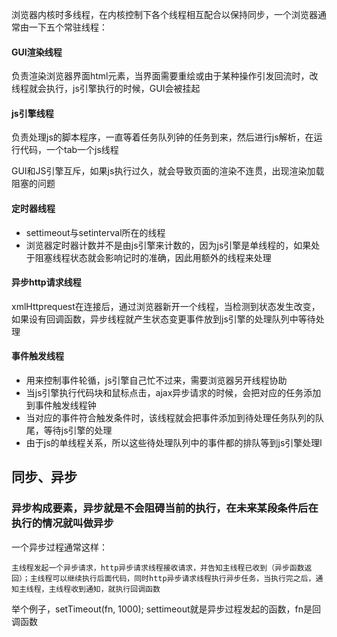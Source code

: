 浏览器内核时多线程，在内核控制下各个线程相互配合以保持同步，一个浏览器通常由一下五个常驻线程：

#### GUI渲染线程
负责渲染浏览器界面html元素，当界面需要重绘或由于某种操作引发回流时，改线程就会执行，js引擎执行的时候，GUI会被挂起

#### js引擎线程
负责处理js的脚本程序，一直等着任务队列钟的任务到来，然后进行js解析，在运行代码，一个tab一个js线程

GUI和JS引擎互斥，如果js执行过久，就会导致页面的渲染不连贯，出现渲染加载阻塞的问题

#### 定时器线程
- settimeout与setinterval所在的线程
- 浏览器定时器计数并不是由js引擎来计数的，因为js引擎是单线程的，如果处于阻塞线程状态就会影响记时的准确，因此用额外的线程来处理

#### 异步http请求线程
xmlHttprequest在连接后，通过浏览器新开一个线程，当检测到状态发生改变，如果设有回调函数，异步线程就产生状态变更事件放到js引擎的处理队列中等待处理

#### 事件触发线程
- 用来控制事件轮循，js引擎自己忙不过来，需要浏览器另开线程协助
- 当js引擎执行代码块和鼠标点击，ajax异步请求的时候，会把对应的任务添加到事件触发线程钟
- 当对应的事件符合触发条件时，该线程就会把事件添加到待处理任务队列的队尾，等待js引擎的处理
- 由于js的单线程关系，所以这些待处理队列中的事件都的排队等到js引擎处理l


## 同步、异步

### 异步构成要素，异步就是不会阻碍当前的执行，在未来某段条件后在执行的情况就叫做异步
一个异步过程通常这样：
```
主线程发起一个异步请求，http异步请求线程接收请求，并告知主线程已收到（异步函数返回）；主线程可以继续执行后面代码，同时http异步请求线程执行异步任务，当执行完之后，通知主线程，主线程收到通知，就执行回调函数
```
举个例子，setTimeout(fn, 1000); settimeout就是异步过程发起的函数，fn是回调函数
